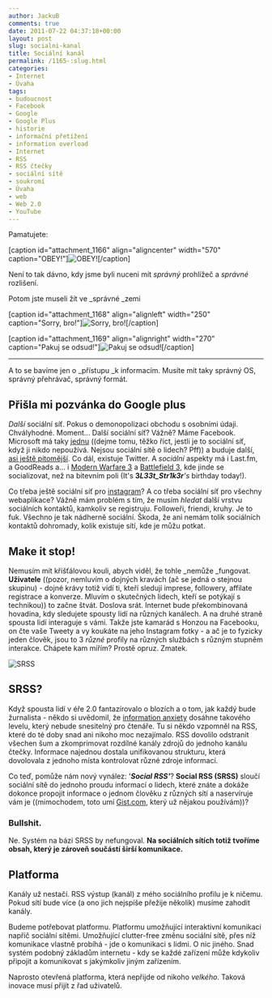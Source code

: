 ```yaml
---
author: JackuB
comments: true
date: 2011-07-22 04:37:18+00:00
layout: post
slug: socialni-kanal
title: Sociální kanál
permalink: /1165-:slug.html
categories:
- Internet
- Úvaha
tags:
- budoucnost
- Facebook
- Google
- Google Plus
- historie
- informační přetížení
- information overload
- Internet
- RSS
- RSS čtečky
- sociální sítě
- soukromí
- Úvaha
- web
- Web 2.0
- YouTube
---
```


Pamatujete:

[caption id="attachment_1166" align="aligncenter" width="570" caption="OBEY!"]![OBEY!](http://jedenbod.cz/wp-content/uploads/2011/07/img-570x571.jpg)[/caption]

Není to tak dávno, kdy jsme byli nuceni mít _správný_ prohlížeč a _správné_ rozlišení.

Potom jste museli žít ve _správné _zemi

[caption id="attachment_1168" align="alignleft" width="250" caption="Sorry, bro!"]![Sorry, bro!](http://jedenbod.cz/wp-content/uploads/2011/07/youtube-not-available-in-your-country_thumb-250x151.jpg)[/caption]

[caption id="attachment_1169" align="alignright" width="270" caption="Pakuj se odsud!"]![Pakuj se odsud!](http://jedenbod.cz/wp-content/uploads/2011/07/spotify-300x144.jpg)[/caption]



* * *



A to se bavíme jen o _přístupu _k informacím. Musíte mít taky správný OS, správný přehrávač, správný formát.


## Přišla mi pozvánka do Google plus


_Další_ sociální síť. Pokus o demonopolizaci obchodu s osobními údaji. Chvályhodné.
Moment...
Další sociální síť? Vážně? Máme Facebook. Microsoft má taky [jednu](http://www.live.com) ((dejme tomu, těžko říct, jestli je to sociální síť, když ji nikdo nepoužívá. Nejsou sociální sítě o lidech? Pff)) a buduje další, [asi ještě pitomější](http://fusible.com/2011/07/new-microsoft-social-search-service-called-tulalip-revealed-on-socl-com/). Co dál, existuje Twitter. A _sociální_ aspekty má i Last.fm, a GoodReads a... i [Modern Warfare 3](http://www.digitaltrends.com/gaming/call-of-duty-elite-subscription-service-brings-social-integration-to-modern-warfare-3/) a [Battlefield 3](http://www.gamevain.com/2011/07/battlefield-3-social-network-battlelog/), kde jinde se socializovat, než na bitevním poli (It's **3**_**L33t_Str1k3r**'s_ birthday today!).

Co třeba ještě sociální síť pro [instagram](http://instagr.am/)? A co třeba sociální síť pro všechny webaplikace? Vážně mám problém s tím, že musím _hledat_ další vrstvu sociálních kontaktů, kamkoliv se registruju. Followeři, friendi, kruhy. Je to fuk. Všechno je tak nádherně sociální. Škoda, že ani nemám tolik sociálních kontaktů dohromady, kolik existuje sítí, kde je můžu potkat.


## Make it stop!


Nemusím mít křišťálovou kouli, abych viděl, že tohle _nemůže _fungovat. **Uživatele** ((pozor, nemluvím o dojných kravách (ač se jedná o stejnou skupinu) - dojné krávy totiž vidí ti, kteří sledují imprese, followery, affilate registrace a konverze. Mluvím o skutečných lidech, kteří se potýkají s technikou)) to začne štvát. Doslova srát. Internet bude překombinovaná hovadina, kdy sledujete spousty lidí na různých kanálech. A na druhé straně spousta lidí interaguje s vámi. Takže jste kamarád s Honzou na Facebooku, on čte vaše Tweety a vy koukáte na jeho Instagram fotky - a ač je to fyzicky jeden člověk, jsou to 3 _různé_ profily na různých službách s různým stupněm interakce. Chápete kam mířím? Prostě opruz. Zmatek.

![SRSS](http://jedenbod.cz/wp-content/uploads/2011/07/rss.jpg)


## SRSS?


Když spousta lidí v éře 2.0 fantazírovalo o blozích a o tom, jak každý bude žurnalista - někdo si uvědomil, že [information anxiety](http://en.wikipedia.org/wiki/Information_overload) dosáhne takového levelu, který nebude snesitelný pro čtenáře. Tu si někdo vzpomněl na RSS, které do té doby snad ani nikoho moc nezajímalo. RSS dovolilo odstranit všechen šum a zkomprimovat rozdílné kanály zdrojů do jednoho kanálu čtečky. Informace najednou dostala unifikovanou strukturu, která dovolovala z jednoho místa kontrolovat různé zdroje informací.

Co teď, pomůže nám nový vynález: '_**Social RSS'**_? **Social RSS (SRSS)** sloučí sociální sítě do jednoho proudu informací o lidech, které znáte a dokáže dokonce propojit informace o jednom člověku z různých sítí a naservíruje vám je ((mimochodem, toto umí [Gist.com](http://gist.com), který už nějakou používám))?


### Bullshit.


Ne. Systém na bázi SRSS by nefungoval. **Na sociálních sítích totiž tvoříme obsah, který je zároveň součástí širší komunikace.**


## **Platforma**


Kanály už nestačí. RSS výstup (kanál) z mého sociálního profilu je k ničemu. Pokud sítí bude více (a ono jich nejspíše přežije několik) musíme zahodit kanály.

Budeme potřebovat platformu. Platformu umožňující interaktivní komunikaci napříč sociální sítěmi. Umožňující clutter-free změnu sociální sítě, přes níž komunikace vlastně probíhá - jde o komunikaci s lidmi. O nic jiného. Snad systém podobný základům internetu - kdy se každé zařízení může kdykoliv připojit a komunikovat s jakýmkoliv jiným zařízením.

Naprosto otevřená platforma, která nepřijde od nikoho _velkého_. Taková inovace musí přijít z řad uživatelů.
